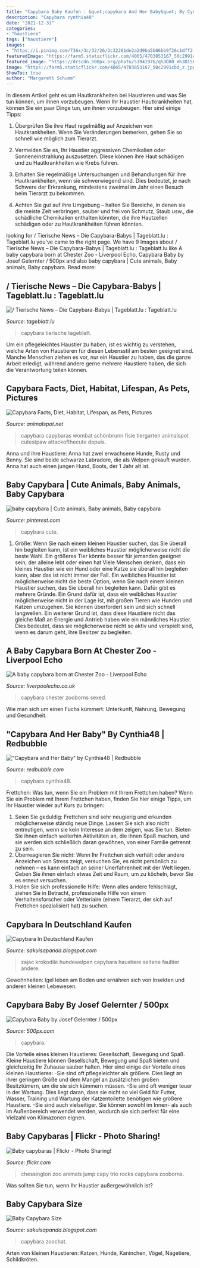 ```yaml
---
title: "Capybara Baby Kaufen : &quot;capybara And Her Baby&quot; By Cynthia48"
description: "Capybara cynthia48"
date: "2021-12-31"
categories:
- "haustiere"
tags: ["haustiere"]
images:
- "https://i.pinimg.com/736x/3c/32/26/3c32261de2a2d9ba5b06bb9f26c1dff2--baby-capybara-berlin-zoo.jpg"
featuredImage: "https://farm5.staticflickr.com/4065/4703853167_50c2991cbd_z.jpg"
featured_image: "https://drscdn.500px.org/photo/53941976/q%3D80_m%3D1500/v2?sig=3379ec30dbeb72d1b0cb855231021c9f20e5ab2a0a5f7330c3611364585dc830"
image: "https://farm5.staticflickr.com/4065/4703853167_50c2991cbd_z.jpg"
ShowToc: true
author: "Margarett Schumm"
---
```



In diesem Artikel geht es um Hautkrankheiten bei Haustieren und was Sie tun können, um ihnen vorzubeugen.
Wenn Ihr Haustier Hautkrankheiten hat, können Sie ein paar Dinge tun, um ihnen vorzubeugen. Hier sind einige Tipps:
1. Überprüfen Sie ihre Haut regelmäßig auf Anzeichen von Hautkrankheiten. Wenn Sie Veränderungen bemerken, gehen Sie so schnell wie möglich zum Tierarzt.

2. Vermeiden Sie es, Ihr Haustier aggressiven Chemikalien oder Sonneneinstrahlung auszusetzen. Diese können ihre Haut schädigen und zu Hautkrankheiten wie Krebs führen.

3. Erhalten Sie regelmäßige Untersuchungen und Behandlungen für ihre Hautkrankheiten, wenn sie schwerwiegend sind. Dies bedeutet, je nach Schwere der Erkrankung, mindestens zweimal im Jahr einen Besuch beim Tierarzt zu bekommen.

4. Achten Sie gut auf ihre Umgebung – halten Sie Bereiche, in denen sie die meiste Zeit verbringen, sauber und frei von Schmutz, Staub usw., die schädliche Chemikalien enthalten könnten, die ihre Hautzellen schädigen oder zu Hautkrankheiten führen könnten.

	

		
looking for / Tierische News – Die Capybara-Babys | Tageblatt.lu : Tageblatt.lu you've came to the right page. We have 9 Images about / Tierische News – Die Capybara-Babys | Tageblatt.lu : Tageblatt.lu like A baby capybara born at Chester Zoo - Liverpool Echo, Capybara Baby by Josef Gelernter / 500px and also baby capybara | Cute animals, Baby animals, Baby capybara. Read more:
		
    
## / Tierische News – Die Capybara-Babys | Tageblatt.lu : Tageblatt.lu

<img loading=lazy src="https://www.tageblatt.lu/wp-content/uploads/2017/09/Capybarachen.jpg" onerror="this.onerror=null;this.src='https://tse2.mm.bing.net/th?id=OIP.nVsiEuWtiJ3scks_p8EUwwHaFj&amp;pid=15.1';" alt="/ Tierische News – Die Capybara-Babys | Tageblatt.lu : Tageblatt.lu">

_Source: tageblatt.lu_

>capybara tierische tageblatt. 

	

Um ein pflegeleichtes Haustier zu haben, ist es wichtig zu verstehen, welche Arten von Haustieren für diesen Lebensstil am besten geeignet sind. Manche Menschen ziehen es vor, nur ein Haustier zu haben, das die ganze Arbeit erledigt, während andere gerne mehrere Haustiere haben, die sich die Verantwortung teilen können.

    
## Capybara Facts, Diet, Habitat, Lifespan, As Pets, Pictures

<img loading=lazy src="https://www.animalspot.net/wp-content/uploads/2015/02/Baby-Capybara.jpg" onerror="this.onerror=null;this.src='https://tse3.mm.bing.net/th?id=OIP.ihuOtAZfbByYXJRyhP1O_gHaE7&amp;pid=15.1';" alt="Capybara Facts, Diet, Habitat, Lifespan, as Pets, Pictures">

_Source: animalspot.net_

>capybara capybaras wombat schönbrunn fisie tiergarten animalspot cutestpaw attackofthecute depuis. 

	

Anna und ihre Haustiere: Anna hat zwei erwachsene Hunde, Rusty und Benny. Sie sind beide schwarze Labradore, die als Welpen gekauft wurden. Anna hat auch einen jungen Hund, Boots, der 1 Jahr alt ist.

    
## Baby Capybara | Cute Animals, Baby Animals, Baby Capybara

<img loading=lazy src="https://i.pinimg.com/736x/3c/32/26/3c32261de2a2d9ba5b06bb9f26c1dff2--baby-capybara-berlin-zoo.jpg" onerror="this.onerror=null;this.src='https://tse4.mm.bing.net/th?id=OIP.n8EleR83hkAbsai_qkI0nwHaFK&amp;pid=15.1';" alt="baby capybara | Cute animals, Baby animals, Baby capybara">

_Source: pinterest.com_

>capybara cute. 

	

1. Größe: Wenn Sie nach einem kleinen Haustier suchen, das Sie überall hin begleiten kann, ist ein weibliches Haustier möglicherweise nicht die beste Wahl. Ein größeres Tier könnte besser für jemanden geeignet sein, der alleine lebt oder einen hat
Viele Menschen denken, dass ein kleines Haustier wie ein Hund oder eine Katze sie überall hin begleiten kann, aber das ist nicht immer der Fall. Ein weibliches Haustier ist möglicherweise nicht die beste Option, wenn Sie nach einem kleinen Haustier suchen, das Sie überall hin begleiten kann. Dafür gibt es mehrere Gründe. Ein Grund dafür ist, dass ein weibliches Haustier möglicherweise nicht in der Lage ist, mit großen Tieren wie Hunden und Katzen umzugehen. Sie können überfordert sein und sich schnell langweilen. Ein weiterer Grund ist, dass diese Haustiere nicht das gleiche Maß an Energie und Antrieb haben wie ein männliches Haustier. Dies bedeutet, dass sie möglicherweise nicht so aktiv und verspielt sind, wenn es darum geht, ihre Besitzer zu begleiten.

    
## A Baby Capybara Born At Chester Zoo - Liverpool Echo

<img loading=lazy src="https://i2-prod.liverpoolecho.co.uk/incoming/article10383811.ece/ALTERNATES/s1227b/MPP_LEC_041115_Capybara_06.jpg" onerror="this.onerror=null;this.src='https://tse3.mm.bing.net/th?id=OIP.MDWbjGnIoIo09GXXqOM1MQHaEr&amp;pid=15.1';" alt="A baby capybara born at Chester Zoo - Liverpool Echo">

_Source: liverpoolecho.co.uk_

>capybara chester zooborns sexed. 

	

Wie man sich um einen Fuchs kümmert: Unterkunft, Nahrung, Bewegung und Gesundheit.

    
## &quot;Capybara And Her Baby&quot; By Cynthia48 | Redbubble

<img loading=lazy src="https://ih0.redbubble.net/image.146574201.9544/flat,1000x1000,075,f.jpg" onerror="this.onerror=null;this.src='https://tse1.mm.bing.net/th?id=OIP.FXToXwFytZFAZth7q0JUKQHaFl&amp;pid=15.1';" alt="&quot;Capybara and Her Baby&quot; by Cynthia48 | Redbubble">

_Source: redbubble.com_

>capybara cynthia48. 

	

Frettchen: Was tun, wenn Sie ein Problem mit Ihrem Frettchen haben?
Wenn Sie ein Problem mit Ihrem Frettchen haben, finden Sie hier einige Tipps, um Ihr Haustier wieder auf Kurs zu bringen:
1. Seien Sie geduldig: Frettchen sind sehr neugierig und erkunden möglicherweise ständig neue Dinge. Lassen Sie sich also nicht entmutigen, wenn sie kein Interesse an dem zeigen, was Sie tun. Bieten Sie ihnen einfach weiterhin Aktivitäten an, die ihnen Spaß machen, und sie werden sich schließlich daran gewöhnen, von einer Familie getrennt zu sein.
2. Überreagieren Sie nicht: Wenn Ihr Frettchen sich verhält oder andere Anzeichen von Stress zeigt, versuchen Sie, es nicht persönlich zu nehmen – es kann einfach an seiner Unerfahrenheit mit der Welt liegen. Geben Sie ihnen einfach etwas Zeit und Raum, um zu köcheln, bevor Sie es erneut versuchen.
3. Holen Sie sich professionelle Hilfe: Wenn alles andere fehlschlägt, ziehen Sie in Betracht, professionelle Hilfe von einem Verhaltensforscher oder Vetteriaire (einem Tierarzt, der sich auf Frettchen spezialisiert hat) zu suchen.

    
## Capybara In Deutschland Kaufen

<img loading=lazy src="https://rp-online.de/imgs/32/1/1/7/8/8/3/4/3/tok_cb055153ad123604be33d457ee4be39a/w940_h528_x470_y264_61a617cf4799506a.jpg" onerror="this.onerror=null;this.src='https://tse2.mm.bing.net/th?id=OIP.R3qUdoaac0szDmNGyYdehwHaEK&amp;pid=15.1';" alt="Capybara In Deutschland Kaufen">

_Source: sakuisapanda.blogspot.com_

>zajac krokodile hundewelpen capybara haustiere seltene faultier andere. 

	

Gewohnheiten: Igel leben am Boden und ernähren sich von Insekten und anderen kleinen Lebewesen.

    
## Capybara Baby By Josef Gelernter / 500px

<img loading=lazy src="https://drscdn.500px.org/photo/53941976/q%3D80_m%3D1500/v2?sig=3379ec30dbeb72d1b0cb855231021c9f20e5ab2a0a5f7330c3611364585dc830" onerror="this.onerror=null;this.src='https://tse1.mm.bing.net/th?id=OIP._fcrrmi44yIbezZF_MMDSAHaE7&amp;pid=15.1';" alt="Capybara Baby by Josef Gelernter / 500px">

_Source: 500px.com_

>capybara. 

	

Die Vorteile eines kleinen Haustieres: Gesellschaft, Bewegung und Spaß.
Kleine Haustiere können Gesellschaft, Bewegung und Spaß bieten und gleichzeitig Ihr Zuhause sauber halten. Hier sind einige der Vorteile eines kleinen Haustieres:
-Sie sind oft pflegeleichter als größere. Dies liegt an ihrer geringen Größe und dem Mangel an zusätzlichen großen Besitztümern, um die sie sich kümmern müssen.
-Sie sind oft weniger teuer in der Wartung. Dies liegt daran, dass sie nicht so viel Geld für Futter, Wasser, Training und Wartung der Katzentoilette benötigen wie größere Haustiere.
-Sie sind auch vielseitiger. Sie können sowohl im Innen- als auch im Außenbereich verwendet werden, wodurch sie sich perfekt für eine Vielzahl von Klimazonen eignen.

    
## Baby Capybaras | Flickr - Photo Sharing!

<img loading=lazy src="https://farm5.staticflickr.com/4065/4703853167_50c2991cbd_z.jpg" onerror="this.onerror=null;this.src='https://tse1.mm.bing.net/th?id=OIP.dICGSGjNuHADLw9YGtv_aAHaFf&amp;pid=15.1';" alt="Baby capybaras | Flickr - Photo Sharing!">

_Source: flickr.com_

>chessington zoo animals jump capy trio rocks capybara zooborns. 

	

Was sollten Sie tun, wenn Ihr Haustier außergewöhnlich ist?

    
## Baby Capybara Size

<img loading=lazy src="https://www.zoochat.com/community/media/baby-capybara.381859/full" onerror="this.onerror=null;this.src='https://tse2.mm.bing.net/th?id=OIP.wXxnIfusL7jrj_80Asv_QAHaE8&amp;pid=15.1';" alt="Baby Capybara Size">

_Source: sakuisapanda.blogspot.com_

>capybara zoochat. 

	

Arten von kleinen Haustieren: Katzen, Hunde, Kaninchen, Vögel, Nagetiere, Schildkröten.

